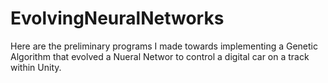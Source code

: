 # EvolvingNeuralNetworks
Here are the preliminary programs I made towards implementing a Genetic Algorithm that evolved a Nueral Networ to control a digital car on a track within Unity.
